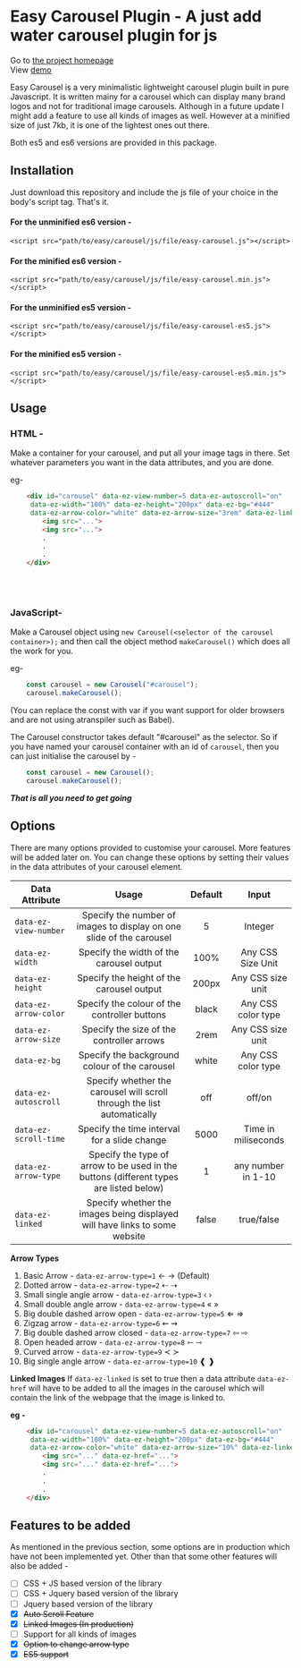 # Easy Carousel Plugin - A just add water carousel plugin for js



Go to [the project homepage](https://arkonique.github.io/ez-carousel)<br>
View [demo](https://arkonique.github.io/ez-carousel/demo)

Easy Carousel is a very minimalistic lightweight carousel plugin built in pure Javascript. It is written mainy for a carousel which can display many brand logos and not for traditional image carousels. Although in a future update I might add a feature to use all kinds of images as well. However at a minified size of just 7kb, it is one of the lightest ones out there.

Both es5 and es6 versions are provided in this package.

## Installation

Just download this repository and include the js file of your choice in the body's script tag. That's it.
#### For the unminified es6 version -<br>
`<script src="path/to/easy/carousel/js/file/easy-carousel.js"></script>`
#### For the minified es6 version -<br>
`<script src="path/to/easy/carousel/js/file/easy-carousel.min.js"></script>`
#### For the unminified es5 version -<br>
`<script src="path/to/easy/carousel/js/file/easy-carousel-es5.js"></script>`
#### For the minified es5 version -<br>
`<script src="path/to/easy/carousel/js/file/easy-carousel-es5.min.js"></script>`

## Usage

### HTML - 

Make a container for your carousel, and put all your image tags in there. Set whatever parameters you want in the data attributes, and you are done.

eg-
```html
	<div id="carousel" data-ez-view-number=5 data-ez-autoscroll="on" 
	 data-ez-width="100%" data-ez-height="200px" data-ez-bg="#444"
	 data-ez-arrow-color="white" data-ez-arrow-size="3rem" data-ez-linked="true">
		<img src="...">
		<img src="...">
		.
		.
		.
	</div>
```

<br><br>
### JavaScript-

Make a Carousel object using `new Carousel(<selector of the carousel container>);` and then call the object method `makeCarousel()` which does all the work for you.

eg-
```javascript
	const carousel = new Carousel("#carousel");
	carousel.makeCarousel();
```
(You can replace the const with var if you want support for older browsers and are not using atranspiler such as Babel).

The Carousel constructor takes default "#carousel" as the selector. So if you have named your carousel container with an id of `carousel`, then you can just initialise the carousel by -

```javascript
	const carousel = new Carousel();
	carousel.makeCarousel();
```

__*That is all you need to get going*__

## Options

There are many options provided to customise your carousel. More features will be added later on. You can change these options by setting their values in the data attributes of your carousel element.

| Data Attribute         | Usage                                                                                 | Default    | Input              |
| ---------------------- |:-------------------------------------------------------------------------------------:|:----------:|:------------------:|
| `data-ez-view-number`  | Specify the number of images to display on one slide of the carousel                  | 5          | Integer            |
| `data-ez-width`        | Specify the width of the carousel output                                              | 100%       | Any CSS Size Unit  |
| `data-ez-height`       | Specify the height of the carousel output                                             | 200px      | Any CSS size unit  |
| `data-ez-arrow-color`  | Specify the colour of the controller buttons                                          | black      | Any CSS color type |
| `data-ez-arrow-size`   | Specify the size of the controller arrows                                             | 2rem       | Any CSS size unit  |
| `data-ez-bg`           | Specify the background colour of the carousel                                         | white      | Any CSS color type |
| `data-ez-autoscroll`   | Specify whether the carousel will scroll through the list automatically               | off        | off/on             | 
| `data-ez-scroll-time`  | Specify the time interval for a slide change								             | 5000	      | Time in miliseconds|
| `data-ez-arrow-type`   | Specify the type of arrow to be used in the buttons (different types are listed below)| 1		  | any number in 1-10 |
| `data-ez-linked`       | Specify whether the images being displayed will have links to some website            | false      | true/false         |

**Arrow Types**
1. Basic Arrow - `data-ez-arrow-type=1` &larr; &rarr;  (Default)
2. Dotted arrow - `data-ez-arrow-type=2` &#8672; &#8674;
3. Small single angle arrow - `data-ez-arrow-type=3` &lsaquo; &rsaquo;
4. Small double angle arrow - `data-ez-arrow-type=4` &laquo; &raquo;
5. Big double dashed arrow open - `data-ez-arrow-type=5` &lArr; &rArr;
6. Zigzag arrow - `data-ez-arrow-type=6` &#8668; &zigrarr;
7. Big double dashed arrow closed - `data-ez-arrow-type=7` &#8678; &#8680;
8. Open headed arrow - `data-ez-arrow-type=8` &loarr; &roarr;
9. Curved arrow - `data-ez-arrow-type=9` &pr; &sc;
10. Big single angle arrow - `data-ez-arrow-type=10` &#10096; &#10097;


**Linked Images**
If `data-ez-linked` is set to true then a data attribute `data-ez-href` will have to be added to all the images in the carousel which will contain the link of the webpage that the image is linked to.

**eg -**

```html
    <div id="carousel" data-ez-view-number=5 data-ez-autoscroll="on"
	 data-ez-width="100%" data-ez-height="200px" data-ez-bg="#444"
	 data-ez-arrow-color="white" data-ez-arrow-size="10%" data-ez-linked="true">
        <img src="..." data-ez-href="...">
        <img src="..." data-ez-href="...">
        .
        .
        .
    </div>
```


## Features to be added

As mentioned in the previous section, some options are in production which have not been implemented yet. Other than that some other features will also be added - 

- [ ] CSS + JS based version of the library
- [ ] CSS + Jquery based version of the library
- [ ] Jquery based version of the library
- [X] ~~Auto Scroll Feature~~
- [X] ~~Linked Images (In production)~~
- [ ] Support for all kinds of images
- [X] ~~Option to change arrow type~~
- [X] ~~ES5 support~~
